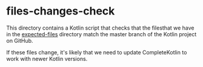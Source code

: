 # files-changes-check

This directory contains a Kotlin script that checks that the filesthat we have in the [expected-files](expected-files) directory match the master branch of the Kotlin project on GitHub.

If these files change, it's likely that we need to update CompleteKotlin to work with newer Kotlin versions.
